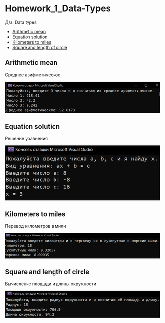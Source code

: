 # Homework_1_Data-Types
Д/з: Data types
* [Arithmetic mean](Arithmetic_mean/Arithmetic_Mean.cpp)
* [Equation solution](Equation_Solution/Equation_Solution.cpp)
* [Kilometers to miles](Kilometers_To_Miles/Kilometers_To_Miles.cpp)
* [Square and length of circle](Square_And_Length_Of_Circle/Square_And_Length_Of_Circle.cpp)
<p align="center">
  <h2>Arithmetic mean</h2>
  <p>Среднее арифметическое</p>
  <img src="images/Arithmetic_Mean.png">
  <h2>Equation solution</h2>
  <p>Решение уравнения</p>
  <img src="images/Equation_Solution.png">
  <h2>Kilometers to miles</h2>
  <p>Перевод километров в мили</p>
  <img src="images/Kilometers_To_Miles.png">
  <h2>Square and length of circle</h2>
  <p>Вычисление площади и длины окружности</p>
  <img src="images/Square_And_Length_Of_Circle.png">
</p>
